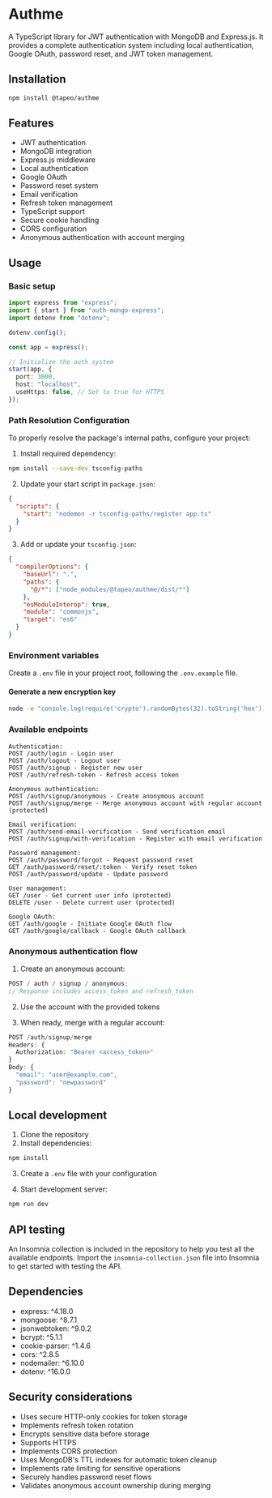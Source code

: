 # Authme

A TypeScript library for JWT authentication with MongoDB and Express.js. It provides a complete authentication system including local authentication, Google OAuth, password reset, and JWT token management.

## Installation

```bash
npm install @tapeo/authme
```

## Features

- JWT authentication
- MongoDB integration
- Express.js middleware
- Local authentication
- Google OAuth
- Password reset system
- Email verification
- Refresh token management
- TypeScript support
- Secure cookie handling
- CORS configuration
- Anonymous authentication with account merging

## Usage

### Basic setup

```typescript
import express from "express";
import { start } from "auth-mongo-express";
import dotenv from "dotenv";

dotenv.config();

const app = express();

// Initialize the auth system
start(app, {
  port: 3000,
  host: "localhost",
  useHttps: false, // Set to true for HTTPS
});
```

### Path Resolution Configuration

To properly resolve the package's internal paths, configure your project:

1. Install required dependency:

```bash
npm install --save-dev tsconfig-paths
```

2. Update your start script in `package.json`:

```json
{
  "scripts": {
    "start": "nodemon -r tsconfig-paths/register app.ts"
  }
}
```

3. Add or update your `tsconfig.json`:

```json
{
  "compilerOptions": {
    "baseUrl": ".",
    "paths": {
      "@/*": ["node_modules/@tapeo/authme/dist/*"]
    },
    "esModuleInterop": true,
    "module": "commonjs",
    "target": "es6"
  }
}
```

### Environment variables

Create a `.env` file in your project root, following the `.env.example` file.

#### Generate a new encryption key

```bash
node -e "console.log(require('crypto').randomBytes(32).toString('hex'))"
```

### Available endpoints

```
Authentication:
POST /auth/login - Login user
POST /auth/logout - Logout user
POST /auth/signup - Register new user
POST /auth/refresh-token - Refresh access token

Anonymous authentication:
POST /auth/signup/anonymous - Create anonymous account
POST /auth/signup/merge - Merge anonymous account with regular account (protected)

Email verification:
POST /auth/send-email-verification - Send verification email
POST /auth/signup/with-verification - Register with email verification

Password management:
POST /auth/password/forgot - Request password reset
GET /auth/password/reset/:token - Verify reset token
POST /auth/password/update - Update password

User management:
GET /user - Get current user info (protected)
DELETE /user - Delete current user (protected)

Google OAuth:
GET /auth/google - Initiate Google OAuth flow
GET /auth/google/callback - Google OAuth callback
```

### Anonymous authentication flow

1. Create an anonymous account:

```typescript
POST / auth / signup / anonymous;
// Response includes access_token and refresh_token
```

2. Use the account with the provided tokens

3. When ready, merge with a regular account:

```typescript
POST /auth/signup/merge
Headers: {
  Authorization: "Bearer <access_token>"
}
Body: {
  "email": "user@example.com",
  "password": "newpassword"
}
```

## Local development

1. Clone the repository
2. Install dependencies:

```bash
npm install
```

3. Create a `.env` file with your configuration

4. Start development server:

```bash
npm run dev
```

## API testing

An Insomnia collection is included in the repository to help you test all the available endpoints. Import the `insomnia-collection.json` file into Insomnia to get started with testing the API.

## Dependencies

- express: ^4.18.0
- mongoose: ^8.7.1
- jsonwebtoken: ^9.0.2
- bcrypt: ^5.1.1
- cookie-parser: ^1.4.6
- cors: ^2.8.5
- nodemailer: ^6.10.0
- dotenv: ^16.0.0

## Security considerations

- Uses secure HTTP-only cookies for token storage
- Implements refresh token rotation
- Encrypts sensitive data before storage
- Supports HTTPS
- Implements CORS protection
- Uses MongoDB's TTL indexes for automatic token cleanup
- Implements rate limiting for sensitive operations
- Securely handles password reset flows
- Validates anonymous account ownership during merging
